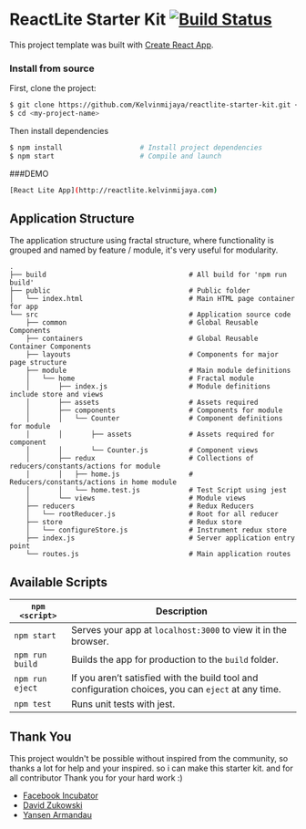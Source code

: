 # ReactLite Starter Kit [![Build Status](https://travis-ci.org/Kelvinmijaya/reactlite-starter-kit.svg?branch=master)](https://travis-ci.org/Kelvinmijaya/reactlite-starter-kit)

This project template was built with [Create React App](https://github.com/facebookincubator/create-react-app).

### Install from source

First, clone the project:

```bash
$ git clone https://github.com/Kelvinmijaya/reactlite-starter-kit.git <my-project-name>
$ cd <my-project-name>
```

Then install dependencies

```bash
$ npm install                   # Install project dependencies
$ npm start                     # Compile and launch
```

###DEMO

```bash
[React Lite App](http://reactlite.kelvinmijaya.com)
```

## Application Structure

The application structure using fractal structure, where functionality is grouped and named by feature / module, it's very useful for modularity.
```
.
├── build                                   # All build for 'npm run build'
├── public                                  # Public folder
│   └── index.html                          # Main HTML page container for app
└── src                                     # Application source code
    ├── common                              # Global Reusable Components
    ├── containers                          # Global Reusable Container Components
    ├── layouts                             # Components for major page structure
    ├── module                              # Main module definitions
    │   └── home                            # Fractal module
    │       ├── index.js                    # Module definitions include store and views
    │       ├── assets                      # Assets required
    │       ├── components                  # Components for module
    │       │   └── Counter                 # Component definitions for module
    │       │       ├── assets              # Assets required for component
    │       │       └── Counter.js          # Component views
    │       ├── redux                       # Collections of reducers/constants/actions for module
    │       │   ├── home.js                 # Reducers/constants/actions in home module
    │       │   └── home.test.js            # Test Script using jest
    │       └── views                       # Module views
    ├── reducers                            # Redux Reducers
    │   └── rootReducer.js                  # Root for all reducer
    ├── store                               # Redux store
    │   └── configureStore.js               # Instrument redux store
    ├── index.js                            # Server application entry point
    └── routes.js                           # Main application routes
```

## Available Scripts

|`npm <script>`|Description|
|------------------|-----------|
|`npm start`|Serves your app at `localhost:3000` to view it in the browser.|
|`npm run build`|Builds the app for production to the `build` folder.|
|`npm run eject`|If you aren’t satisfied with the build tool and configuration choices, you can `eject` at any time.|
|`npm test`|Runs unit tests with jest.|

## Thank You

This project wouldn't be possible without inspired from the community, so thanks a lot for help and your inspired. so i can make this starter kit. and for all contributor Thank you for your hard work :)

* [Facebook Incubator](https://github.com/facebookincubator/create-react-app)
* [David Zukowski](https://github.com/davezuko)
* [Yansen Armandau](https://github.com/yansenarmandau)

